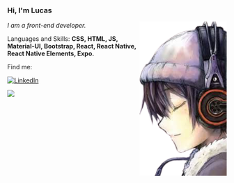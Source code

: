 ### Hi, I'm Lucas

<img align='right' src="https://github.com/lucsoliver/lucsoliver/blob/master/7819a7bc7fc9211ee6740f167ad6392d--anime-guys-hot-anime-removebg-preview.png" width="200">
<p><em> I am a front-end developer.</a>
</em></p>
 
<p align="left">
Languages and Skills: <strong>CSS, HTML, JS, Material-UI,
Bootstrap, React, React Native, React Native Elements, Expo. </strong>
</p>

<p align="left">
 Find me:
</p>

[![LinkedIn](https://img.shields.io/badge/LinkedIn-0077B5?style=for-the-badge&logo=linkedin&logoColor=white)](https://www.linkedin.com/in/lucas-oliveira-paula/)
<!-- [![twitter](https://img.shields.io/badge/twitter-1DA1F2?style=for-the-badge&logo=twitter&logoColor=white)](https://twitter.com/Lyuf_)
[![Instagram](https://img.shields.io/badge/instagram-962fbf?style=for-the-badge&logo=instagram&logoColor=white)](https://www.instagram.com/lucasoliverp_/) -->


<div>
  <a href="https://github.com/lucsoliver"> <img height="180em" src="https://github-readme-stats.vercel.app/api?username=lucsoliver&show_icons=true&theme=tokyonight&include_all_commits=true&count_private=true"/>
   </div>
<!--
- 👋 Hi, I’m @lucsoliver
- 👀 I’m interested in ...
- 🌱 I’m currently learning ...
- 💞️ I’m looking to collaborate on ...
- 📫 How to reach me ...

<!---
lucsoliver/lucsoliver is a ✨ special ✨ repository because its `README.md` (this file) appears on your GitHub profile.
You can click the Preview link to take a look at your changes.
--->

